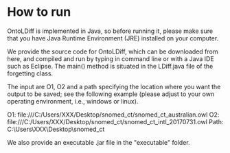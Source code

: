 # How to run
OntoLDiff is implemented in Java, so before running it, please make sure that you have Java Runtime Environment (JRE) installed on your computer.

We provide the source code for OntoLDiff, which can be downloaded from here, and compiled and run by typing in command line or with a Java IDE such as Eclipse. The main() method is situated in the LDiff.java file of the forgetting class.

The input are O1, O2 and a path specifying the location where you want the output to be saved; see the following example (please adjust to your own operating environment, i.e., windows or linux).

O1: file:///C:/Users/XXX/Desktop/snomed_ct/snomed_ct_australian.owl
O2: file:///C:/Users/XXX/Desktop/snomed_ct/snomed_ct_intl_20170731.owl
Path: C:\\Users\\XXX\\Desktop\\snomed_ct

We also provide an executable .jar file in the "executable" folder.
